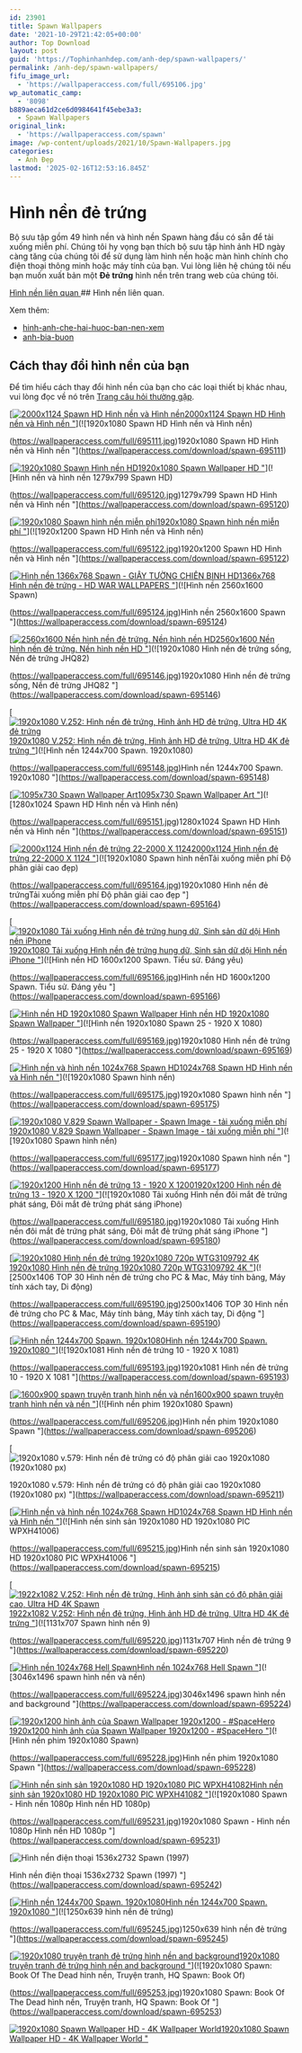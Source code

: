 ```yaml
---
id: 23901
title: Spawn Wallpapers
date: '2021-10-29T21:42:05+00:00'
author: Top Download
layout: post
guid: 'https://Tophinhanhdep.com/anh-dep/spawn-wallpapers/'
permalink: /anh-dep/spawn-wallpapers/
fifu_image_url:
  - 'https://wallpaperaccess.com/full/695106.jpg'
wp_automatic_camp:
  - '8098'
b889aeca61d2ce6d0984641f45ebe3a3:
  - Spawn Wallpapers
original_link:
  - 'https://wallpaperaccess.com/spawn'
image: /wp-content/uploads/2021/10/Spawn-Wallpapers.jpg
categories:
  - Ảnh Đẹp
lastmod: '2025-02-16T12:53:16.845Z'
---
```

# Hình nền đẻ trứng

Bộ sưu tập gồm 49 hình nền và hình nền Spawn hàng đầu có sẵn để tải xuống miễn phí. Chúng tôi hy vọng bạn thích bộ sưu tập hình ảnh HD ngày càng tăng của chúng tôi để sử dụng làm hình nền hoặc màn hình chính cho điện thoại thông minh hoặc máy tính của bạn. Vui lòng liên hệ chúng tôi nếu bạn muốn xuất bản một **Đẻ trứng** hình nền trên trang web của chúng tôi.

[Hình nền liên quan ](#related) ## Hình nền liên quan.

   
 Xem thêm:

   
- [hinh-anh-che-hai-huoc-ban-nen-xem](https://tophinhanhdep.com/anh-che/hinh-anh-che-hai-huoc-ban-nen-xem/)
- [anh-bia-buon](https://tophinhanhdep.com/anh-bia/anh-bia-buon/)

## Cách thay đổi hình nền của bạn

Để tìm hiểu cách thay đổi hình nền của bạn cho các loại thiết bị khác nhau, vui lòng đọc về nó trên [Trang câu hỏi thường gặp](https://tophinhanhdep.com/faq/).

  
[[![2000x1124 Spawn HD Hình nền và Hình nền](https://wallpaperaccess.com/full/695106.jpg)2000x1124 Spawn HD Hình nền và Hình nền "](https://wallpaperaccess.com/download/spawn-695106)](![1920x1080 Spawn HD Hình nền và Hình nền)

(https://wallpaperaccess.com/full/695111.jpg)1920x1080 Spawn HD Hình nền và Hình nền "](https://wallpaperaccess.com/download/spawn-695111)

[[![1920x1080 Spawn Hình nền HD](https://wallpaperaccess.com/full/695112.jpg)1920x1080 Spawn Wallpaper HD "](https://wallpaperaccess.com/download/spawn-695112)](![Hình nền và hình nền 1279x799 Spawn HD)

(https://wallpaperaccess.com/full/695120.jpg)1279x799 Spawn HD Hình nền và Hình nền "](https://wallpaperaccess.com/download/spawn-695120)

[[![1920x1080 Spawn hình nền miễn phí](https://wallpaperaccess.com/full/695121.jpg)1920x1080 Spawn hình nền miễn phí "](https://wallpaperaccess.com/download/spawn-695121)](![1920x1200 Spawn HD Hình nền và Hình nền)

(https://wallpaperaccess.com/full/695122.jpg)1920x1200 Spawn HD Hình nền và Hình nền "](https://wallpaperaccess.com/download/spawn-695122)

[[![Hình nền 1366x768 Spawn - GIẤY TƯỜNG CHIẾN BINH HD](https://wallpaperaccess.com/full/695123.jpg)1366x768 Hình nền đẻ trứng - HD WAR WALLPAPERS "](https://wallpaperaccess.com/download/spawn-695123)](![Hình nền 2560x1600 Spawn)

(https://wallpaperaccess.com/full/695124.jpg)Hình nền 2560x1600 Spawn "](https://wallpaperaccess.com/download/spawn-695124)

[[![2560x1600 Nền hình nền đẻ trứng.  Nền hình nền HD](https://wallpaperaccess.com/full/695141.jpg)2560x1600 Nền hình nền đẻ trứng. Nền hình nền HD "](https://wallpaperaccess.com/download/spawn-695141)](![1920x1080 Hình nền đẻ trứng sống, Nền đẻ trứng JHQ82)

(https://wallpaperaccess.com/full/695146.jpg)1920x1080 Hình nền đẻ trứng sống, Nền đẻ trứng JHQ82 "](https://wallpaperaccess.com/download/spawn-695146)

[[![1920x1080 V.252: Hình nền đẻ trứng, Hình ảnh HD đẻ trứng, Ultra HD 4K đẻ trứng](https://wallpaperaccess.com/full/695147.jpg)1920x1080 V.252: Hình nền đẻ trứng, Hình ảnh HD đẻ trứng, Ultra HD 4K đẻ trứng "](https://wallpaperaccess.com/download/spawn-695147)](![Hình nền 1244x700 Spawn.  1920x1080)

(https://wallpaperaccess.com/full/695148.jpg)Hình nền 1244x700 Spawn. 1920x1080 "](https://wallpaperaccess.com/download/spawn-695148)

[[![1095x730 Spawn Wallpaper Art](https://wallpaperaccess.com/full/695150.jpg)1095x730 Spawn Wallpaper Art "](https://wallpaperaccess.com/download/spawn-695150)](![1280x1024 Spawn HD Hình nền và Hình nền)

(https://wallpaperaccess.com/full/695151.jpg)1280x1024 Spawn HD Hình nền và Hình nền "](https://wallpaperaccess.com/download/spawn-695151)

[[![2000x1124 Hình nền đẻ trứng 22-2000 X 1124](https://wallpaperaccess.com/full/695158.jpg)2000x1124 Hình nền đẻ trứng 22-2000 X 1124 "](https://wallpaperaccess.com/download/spawn-695158)](![1920x1080 Spawn hình nềnTải xuống miễn phí Độ phân giải cao đẹp)

(https://wallpaperaccess.com/full/695164.jpg)1920x1080 Hình nền đẻ trứngTải xuống miễn phí Độ phân giải cao đẹp "](https://wallpaperaccess.com/download/spawn-695164)

[[![1920x1080 Tải xuống Hình nền đẻ trứng hung dữ, Sinh sản dữ dội Hình nền iPhone](https://wallpaperaccess.com/full/695165.jpg)1920x1080 Tải xuống Hình nền đẻ trứng hung dữ, Sinh sản dữ dội Hình nền iPhone "](https://wallpaperaccess.com/download/spawn-695165)](![Hình nền HD 1600x1200 Spawn.  Tiểu sử.  Đáng yêu)

(https://wallpaperaccess.com/full/695166.jpg)Hình nền HD 1600x1200 Spawn. Tiểu sử. Đáng yêu "](https://wallpaperaccess.com/download/spawn-695166)

[[![Hình nền HD 1920x1080 Spawn Wallpaper](https://wallpaperaccess.com/full/695167.jpg) Hình nền HD 1920x1080 Spawn Wallpaper "](https://wallpaperaccess.com/download/spawn-695167)](![Hình nền 1920x1080 Spawn 25 - 1920 X 1080)

(https://wallpaperaccess.com/full/695169.jpg)1920x1080 Hình nền đẻ trứng 25 - 1920 X 1080 "](https://wallpaperaccess.com/download/spawn-695169)

[[![Hình nền và hình nền 1024x768 Spawn HD](https://wallpaperaccess.com/full/695174.jpg)1024x768 Spawn HD Hình nền và Hình nền "](https://wallpaperaccess.com/download/spawn-695174)](![1920x1080 Spawn hình nền)

(https://wallpaperaccess.com/full/695175.jpg)1920x1080 Spawn hình nền "](https://wallpaperaccess.com/download/spawn-695175)

[[![1920x1080 V.829 Spawn Wallpaper - Spawn Image - tải xuống miễn phí](https://wallpaperaccess.com/full/695176.jpg)1920x1080 V.829 Spawn Wallpaper - Spawn Image - tải xuống miễn phí "](https://wallpaperaccess.com/download/spawn-695176)](![1920x1080 Spawn hình nền)

(https://wallpaperaccess.com/full/695177.jpg)1920x1080 Spawn hình nền "](https://wallpaperaccess.com/download/spawn-695177)

[[![1920x1200 Hình nền đẻ trứng 13 - 1920 X 1200](https://wallpaperaccess.com/full/695179.jpg)1920x1200 Hình nền đẻ trứng 13 - 1920 X 1200 "](https://wallpaperaccess.com/download/spawn-695179)](![1920x1080 Tải xuống Hình nền đôi mắt đẻ trứng phát sáng, Đôi mắt đẻ trứng phát sáng iPhone)

(https://wallpaperaccess.com/full/695180.jpg)1920x1080 Tải xuống Hình nền đôi mắt đẻ trứng phát sáng, Đôi mắt đẻ trứng phát sáng iPhone "](https://wallpaperaccess.com/download/spawn-695180)

[[![1920x1080 Hình nền đẻ trứng 1920x1080 720p WTG3109792 4K](https://wallpaperaccess.com/full/695181.jpg)1920x1080 Hình nền đẻ trứng 1920x1080 720p WTG3109792 4K "](https://wallpaperaccess.com/download/spawn-695181)](![2500x1406 TOP 30 Hình nền đẻ trứng cho PC & Mac, Máy tính bảng, Máy tính xách tay, Di động)

(https://wallpaperaccess.com/full/695190.jpg)2500x1406 TOP 30 Hình nền đẻ trứng cho PC &amp; Mac, Máy tính bảng, Máy tính xách tay, Di động "](https://wallpaperaccess.com/download/spawn-695190)

[[![Hình nền 1244x700 Spawn.  1920x1080](https://wallpaperaccess.com/full/695192.jpg)Hình nền 1244x700 Spawn. 1920x1080 "](https://wallpaperaccess.com/download/spawn-695192)](![1920x1081 Hình nền đẻ trứng 10 - 1920 X 1081)

(https://wallpaperaccess.com/full/695193.jpg)1920x1081 Hình nền đẻ trứng 10 - 1920 X 1081 "](https://wallpaperaccess.com/download/spawn-695193)

[[![1600x900 spawn truyện tranh hình nền và nền](https://wallpaperaccess.com/full/695204.jpg)1600x900 spawn truyện tranh hình nền và nền "](https://wallpaperaccess.com/download/spawn-695204)](![Hình nền phim 1920x1080 Spawn)

(https://wallpaperaccess.com/full/695206.jpg)Hình nền phim 1920x1080 Spawn "](https://wallpaperaccess.com/download/spawn-695206)

[![1920x1080 v.579: Hình nền đẻ trứng có độ phân giải cao 1920x1080 (1920x1080 px)](https://wallpaperaccess.com/full/695211.jpg)

1920x1080 v.579: Hình nền đẻ trứng có độ phân giải cao 1920x1080 (1920x1080 px) "](https://wallpaperaccess.com/download/spawn-695211)

[[![Hình nền và hình nền 1024x768 Spawn HD](https://wallpaperaccess.com/full/695213.jpg)1024x768 Spawn HD Hình nền và Hình nền "](https://wallpaperaccess.com/download/spawn-695213)](![Hình nền sinh sản 1920x1080 HD 1920x1080 PIC WPXH41006)

(https://wallpaperaccess.com/full/695215.jpg)Hình nền sinh sản 1920x1080 HD 1920x1080 PIC WPXH41006 "](https://wallpaperaccess.com/download/spawn-695215)

[[![1922x1082 V.252: Hình nền đẻ trứng, Hình ảnh sinh sản có độ phân giải cao, Ultra HD 4K Spawn](https://wallpaperaccess.com/full/695217.jpg) 1922x1082 V.252: Hình nền đẻ trứng, Hình ảnh HD đẻ trứng, Ultra HD 4K đẻ trứng "](https://wallpaperaccess.com/download/spawn-695217)](![1131x707 Spawn hình nền 9)

(https://wallpaperaccess.com/full/695220.jpg)1131x707 Hình nền đẻ trứng 9 "](https://wallpaperaccess.com/download/spawn-695220)

[[![Hình nền 1024x768 Hell Spawn](https://wallpaperaccess.com/full/695223.jpg)Hình nền 1024x768 Hell Spawn "](https://wallpaperaccess.com/download/spawn-695223)](![3046x1496 spawn hình nền và nền)

(https://wallpaperaccess.com/full/695224.jpg)3046x1496 spawn hình nền and background "](https://wallpaperaccess.com/download/spawn-695224)

[[![1920x1200 hình ảnh của Spawn Wallpaper 1920x1200 - #SpaceHero](https://wallpaperaccess.com/full/695226.jpg)1920x1200 hình ảnh của Spawn Wallpaper 1920x1200 - #SpaceHero "](https://wallpaperaccess.com/download/spawn-695226)](![Hình nền phim 1920x1080 Spawn)

(https://wallpaperaccess.com/full/695228.jpg)Hình nền phim 1920x1080 Spawn "](https://wallpaperaccess.com/download/spawn-695228)

[[![Hình nền sinh sản 1920x1080 HD 1920x1080 PIC WPXH41082](https://wallpaperaccess.com/full/695230.jpg)Hình nền sinh sản 1920x1080 HD 1920x1080 PIC WPXH41082 "](https://wallpaperaccess.com/download/spawn-695230)](![1920x1080 Spawn - Hình nền 1080p Hình nền HD 1080p)

(https://wallpaperaccess.com/full/695231.jpg)1920x1080 Spawn - Hình nền 1080p Hình nền HD 1080p "](https://wallpaperaccess.com/download/spawn-695231)

[![Hình nền điện thoại 1536x2732 Spawn (1997)](https://wallpaperaccess.com/full/695242.jpg)

Hình nền điện thoại 1536x2732 Spawn (1997) "](https://wallpaperaccess.com/download/spawn-695242)

[[![Hình nền 1244x700 Spawn.  1920x1080](https://wallpaperaccess.com/full/695243.jpg)Hình nền 1244x700 Spawn. 1920x1080 "](https://wallpaperaccess.com/download/spawn-695243)](![1250x639 hình nền đẻ trứng)

(https://wallpaperaccess.com/full/695245.jpg)1250x639 hình nền đẻ trứng "](https://wallpaperaccess.com/download/spawn-695245)

[[![1920x1080 truyện tranh đẻ trứng hình nền and background](https://wallpaperaccess.com/full/695252.jpg)1920x1080 truyện tranh đẻ trứng hình nền and background "](https://wallpaperaccess.com/download/spawn-695252)](![1920x1080 Spawn: Book Of The Dead hình nền, Truyện tranh, HQ Spawn: Book Of)

(https://wallpaperaccess.com/full/695253.jpg)1920x1080 Spawn: Book Of The Dead hình nền, Truyện tranh, HQ Spawn: Book Of "](https://wallpaperaccess.com/download/spawn-695253)

[![1920x1080 Spawn Wallpaper HD - 4K Wallpaper World](https://wallpaperaccess.com/full/695255.jpg)1920x1080 Spawn Wallpaper HD - 4K Wallpaper World "](https://wallpaperaccess.com/download/spawn-695255)
